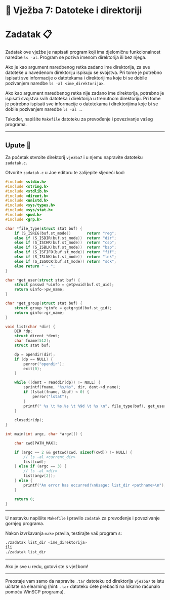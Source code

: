 # 🚀 Vježba 7: Datoteke i direktoriji

# Zadatak 📋

Zadatak ove vježbe je napisati program koji ima djelomičnu funkcionalnost naredbe `ls -al`. Program se poziva imenom direktorija ili bez njega.

Ako je kao argument naredbenog retka zadano ime direktorija, za sve datoteke u navedenom direktoriju ispisuju se svojstva. Pri tome je potrebno ispisati sve informacije o datotekama i direktorijima koje bi se dobile pozivanjem naredbe `ls -al <ime_direktorija>`.

Ako kao argument naredbenog retka nije zadano ime direktorija, potrebno je ispisati svojstva svih datoteka i direktorija u trenutnom direktoriju. Pri tome je potrebno ispisati sve informacije o datotekama i direktorijima koje bi se dobile pozivanjem naredbe `ls -al .`.

Također, napišite `Makefile` datoteku za prevođenje i povezivanje vašeg programa.

___

## Upute 🧭

Za početak stvroite direktorij `vjezba7` i u njemu napravite datoteku `zadatak.c`.

Otvorite `zadatak.c` u Joe editoru te zalijepite sljedeći kod:

``` c
#include <stdio.h>
#include <string.h>
#include <stdlib.h>
#include <dirent.h>
#include <unistd.h>
#include <sys/types.h>
#include <sys/stat.h>
#include <pwd.h>
#include <grp.h>

char *file_type(struct stat buf) {
    if (S_ISREG(buf.st_mode))       return "reg";
    else if (S_ISDIR(buf.st_mode))  return "dir";
    else if (S_ISCHR(buf.st_mode))  return "csp";
    else if (S_ISBLK(buf.st_mode))  return "bsp";
    else if (S_ISFIFO(buf.st_mode)) return "fif";
    else if (S_ISLNK(buf.st_mode))  return "lnk";
    else if (S_ISSOCK(buf.st_mode)) return "sck";
    else return " - ";
}

char *get_user(struct stat buf) {
    struct passwd *uinfo = getpwuid(buf.st_uid);
    return uinfo->pw_name;
}

char *get_group(struct stat buf) {
    struct group *ginfo = getgrgid(buf.st_gid);
    return ginfo->gr_name;
}

void list(char *dir) {
    DIR *dp;
    struct dirent *dent;
    char fname[512];
    struct stat buf;

	dp = opendir(dir);
    if (dp == NULL) {
		perror("opendir");
		exit(0);
    }

    while ((dent = readdir(dp)) != NULL) {
		sprintf(fname, "%s/%s", dir, dent->d_name);
		if (lstat(fname, &buf) < 0) {
			perror("lstat");
		}
		printf(" %s \t %s.%s \t %9d \t %s \n", file_type(buf), get_user(buf), get_group(buf), (int)buf.st_size, dent->d_name);
    }
    
    closedir(dp);
}

int main(int argc, char *argv[]) {

	char cwd[PATH_MAX];

	if (argc == 2 && getcwd(cwd, sizeof(cwd)) != NULL) {
		// ls -al <current_dir>
		list(cwd);
	} else if (argc == 3) {
		// ls -al <dir>
		list(argv[2]);
	} else {
		printf("An error has occurred!\nUsage: list_dir <pathname>\n");
	}

    return 0;
}
```
___

U nastavku napišite `Makefile` i pravilo `zadatak` za prevođenje i povezivanje gornjeg programa.

Nakon izvršavanja `make` pravila, testirajte vaš program s:

``` bash
./zadatak list_dir <ime_direktorija>
ili
./zadatak list_dir
```
___

Ako je sve u redu, gotovi ste s vježbom!

___

Preostaje vam samo da napravite `.tar` datoteku od direktorija `vjezba7` te istu učitate na elearning (hint: `.tar` datoteku ćete prebaciti na lokalno računalo pomoću WinSCP programa). 

